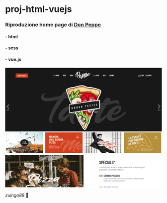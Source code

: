 # proj-html-vuejs

### Riproduzione home page di [Don Peppe](https://donpeppe.it/)

#### - html
#### - scss
#### - vue.js


![Alt text](./donpeppe.png?raw=true "screenshot")

*zuingo88* :octopus:
